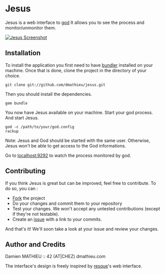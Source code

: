 Jesus
=====

Jesus is a web interface to [god](http://github.com/mojombo/god)
It allows you to see the process and monitor/unmonitor them.

[![Jesus Screenshot](http://cloud.github.com/downloads/dmathieu/jesus/jesus-0.0.1.thumb.png)](http://cloud.github.com/downloads/dmathieu/jesus/jesus-0.0.1.png)

Installation
------------

To install the application you first need to have [bundler](http://github.com/carlhuda/bundler) installed on your machine.
Once that is done, clone the project in the directory of your choice.

    git clone git://github.com/dmathieu/jesus.git

Then you should install the dependencies.

    gem bundle

You now have Jesus available on your machine. Start your god process.
And start Jesus.

    god -c /path/to/your/god.config
    rackup

Note: Jesus and God should be started with the same user. Otherwise, Jesus won't be able to get access to the God informations.

Go to [localhost:9292](http://localhost:9292) to watch the process monitored by god.

Contributing
------------

If you think Jesus is great but can be improved, feel free to contribute.
To do so, you can :

* [Fork](http://help.github.com/forking/) the project
* Do your changes and commit them to your repository
* Test your changes. We won't accept any untested contributions (except if they're not testable).
* Create an [issue](http://help.github.com/forking/) with a link to your commits.

And that's it! We'll soon take a look at your issue and review your changes.

Author and Credits
------------------

Damien MATHIEU :: 42 (AT|CHEZ) dmathieu.com

The interface's design is freely inspired by [resque](http://github.com/defunkt/resque)'s web interface.
